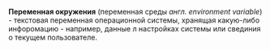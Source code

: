 **Переменная окружения** (переменная среды *англ. environment variable*) - текстовая переменная операционной системы, хранящая какую-либо инфоромацию - например, данные л настройках системы или свединия о текущем пользователе. 
